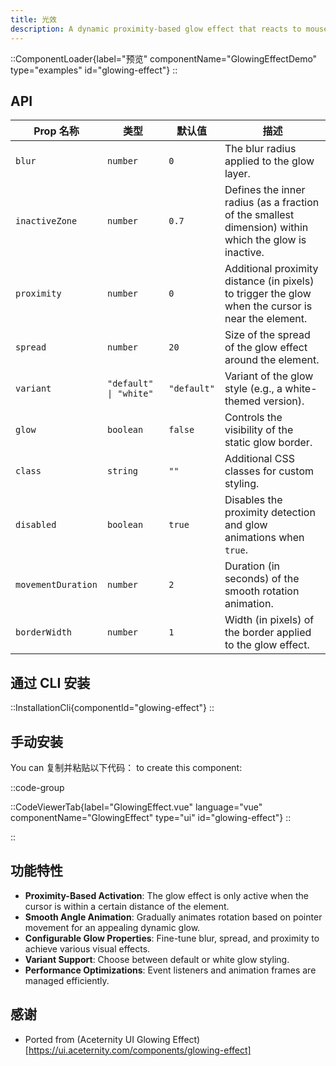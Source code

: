 ```yaml
---
title: 光效
description: A dynamic proximity-based glow effect that reacts to mouse movements and scroll events, perfect for highlighting interactive elements.
---
```


::ComponentLoader{label="预览" componentName="GlowingEffectDemo" type="examples" id="glowing-effect"}
::

## API

| Prop 名称          | 类型                   | 默认值      | 描述                                                                                                  |
| ------------------ | ---------------------- | ----------- | ----------------------------------------------------------------------------------------------------- |
| `blur`             | `number`               | `0`         | The blur radius applied to the glow layer.                                                            |
| `inactiveZone`     | `number`               | `0.7`       | Defines the inner radius (as a fraction of the smallest dimension) within which the glow is inactive. |
| `proximity`        | `number`               | `0`         | Additional proximity distance (in pixels) to trigger the glow when the cursor is near the element.    |
| `spread`           | `number`               | `20`        | Size of the spread of the glow effect around the element.                                             |
| `variant`          | `"default" \| "white"` | `"default"` | Variant of the glow style (e.g., a white-themed version).                                             |
| `glow`             | `boolean`              | `false`     | Controls the visibility of the static glow border.                                                    |
| `class`            | `string`               | `""`        | Additional CSS classes for custom styling.                                                            |
| `disabled`         | `boolean`              | `true`      | Disables the proximity detection and glow animations when `true`.                                     |
| `movementDuration` | `number`               | `2`         | Duration (in seconds) of the smooth rotation animation.                                               |
| `borderWidth`      | `number`               | `1`         | Width (in pixels) of the border applied to the glow effect.                                           |

## 通过 CLI 安装

::InstallationCli{componentId="glowing-effect"}
::

## 手动安装

You can 复制并粘贴以下代码： to create this component:

::code-group

::CodeViewerTab{label="GlowingEffect.vue" language="vue" componentName="GlowingEffect" type="ui" id="glowing-effect"}
::

::

## 功能特性

- **Proximity-Based Activation**: The glow effect is only active when the cursor is within a certain distance of the element.
- **Smooth Angle Animation**: Gradually animates rotation based on pointer movement for an appealing dynamic glow.
- **Configurable Glow Properties**: Fine-tune blur, spread, and proximity to achieve various visual effects.
- **Variant Support**: Choose between default or white glow styling.
- **Performance Optimizations**: Event listeners and animation frames are managed efficiently.

## 感谢

- Ported from (Aceternity UI Glowing Effect)[https://ui.aceternity.com/components/glowing-effect]
